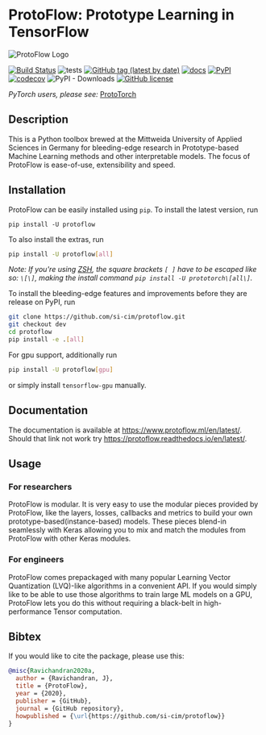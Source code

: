 # ProtoFlow: Prototype Learning in TensorFlow

![ProtoFlow Logo](https://protoflow.readthedocs.io/en/latest/_static/horizontal-lockup.png)

[![Build Status](https://travis-ci.org/si-cim/protoflow.svg?branch=master)](https://travis-ci.org/si-cim/protoflow)
![tests](https://github.com/si-cim/protoflow/workflows/tests/badge.svg)
[![GitHub tag (latest by date)](https://img.shields.io/github/v/tag/si-cim/protoflow?color=yellow&label=version)](https://github.com/si-cim/protoflow/releases)
[![docs](https://readthedocs.org/projects/protoflow/badge/?version=latest)](https://protoflow.readthedocs.io/en/latest/?badge=latest)
[![PyPI](https://img.shields.io/pypi/v/protoflow)](https://pypi.org/project/protoflow/)
[![codecov](https://codecov.io/gh/si-cim/protoflow/branch/master/graph/badge.svg)](https://codecov.io/gh/si-cim/protoflow)
![PyPI - Downloads](https://img.shields.io/pypi/dm/protoflow?color=blue)
[![GitHub license](https://img.shields.io/github/license/si-cim/protoflow)](https://github.com/si-cim/protoflow/blob/master/LICENSE)

*PyTorch users, please see:* [ProtoTorch](https://github.com/si-cim/prototorch)

## Description

This is a Python toolbox brewed at the Mittweida University of Applied Sciences
in Germany for bleeding-edge research in Prototype-based Machine Learning
methods and other interpretable models. The focus of ProtoFlow is ease-of-use,
extensibility and speed.

## Installation

ProtoFlow can be easily installed using `pip`. To install the latest version, run
```
pip install -U protoflow
```
To also install the extras, run
```bash
pip install -U protoflow[all]
```

*Note: If you're using [ZSH](https://www.zsh.org/), the square brackets `[ ]`
have to be escaped like so: `\[\]`, making the install command `pip install -U
prototorch\[all\]`.*

To install the bleeding-edge features and improvements before they are release on PyPI, run
```bash
git clone https://github.com/si-cim/protoflow.git
git checkout dev
cd protoflow
pip install -e .[all]
```

For gpu support, additionally run
```bash
pip install -U protoflow[gpu]
```
or simply install `tensorflow-gpu` manually.

## Documentation

The documentation is available at <https://www.protoflow.ml/en/latest/>. Should
that link not work try <https://protoflow.readthedocs.io/en/latest/>.

## Usage

### For researchers
ProtoFlow is modular. It is very easy to use the modular pieces provided by
ProtoFlow, like the layers, losses, callbacks and metrics to build your own
prototype-based(instance-based) models. These pieces blend-in seamlessly with
Keras allowing you to mix and match the modules from ProtoFlow with other Keras
modules.

### For engineers
ProtoFlow comes prepackaged with many popular Learning Vector Quantization
(LVQ)-like algorithms in a convenient API. If you would simply like to be able
to use those algorithms to train large ML models on a GPU, ProtoFlow lets you do
this without requiring a black-belt in high-performance Tensor computation.

## Bibtex

If you would like to cite the package, please use this:
```bibtex
@misc{Ravichandran2020a,
  author = {Ravichandran, J},
  title = {ProtoFlow},
  year = {2020},
  publisher = {GitHub},
  journal = {GitHub repository},
  howpublished = {\url{https://github.com/si-cim/protoflow}}
}
